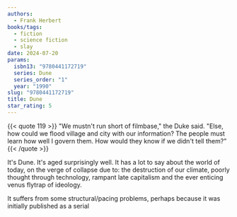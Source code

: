 ```yaml
---
authors:
  - Frank Herbert
books/tags:
  - fiction
  - science fiction
  - slay
date: 2024-07-20
params:
  isbn13: "9780441172719"
  series: Dune
  series_order: "1"
  year: "1990"
slug: "9780441172719"
title: Dune
star_rating: 5
---
```


{{< quote 119 >}}
"We mustn't run short of filmbase," the Duke said. "Else, how could we
flood village and city with our information? The people must learn how
well I govern them. How would they know if we didn't tell them?"
{{< /quote >}}

It's Dune. It's aged surprisingly well. It has a lot to say about the world of today, on the verge of collapse due to: the destruction of our climate, poorly thought through technology, rampant late capitalism and the ever enticing venus flytrap of ideology.

<!--more-->

It suffers from some structural/pacing problems, perhaps because it was initially published as a serial 